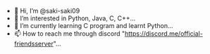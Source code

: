 - 👋 Hi, I’m @saki-saki09
- 👀 I’m interested in Python, Java, C, C++...
- 🌱 I’m currently learning C program and learnt Python...
- 📫 How to reach me through discord "https://discord.me/official-friendsserver"...

<!---
saki-saki09/saki-saki09 is a ✨ special ✨ repository because its `README.md` (this file) appears on your GitHub profile.
You can click the Preview link to take a look at your changes.
--->
